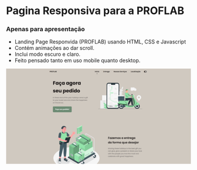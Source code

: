 # Pagina Responsiva para a PROFLAB
### Apenas para apresentação

- Landing Page Responvida (PROFLAB) usando HTML, CSS e Javascript
- Contém animações ao dar scroll.
- Inclui modo escuro e claro.
- Feito pensado tanto em uso mobile quanto desktop.

![preview](/preview.png)
